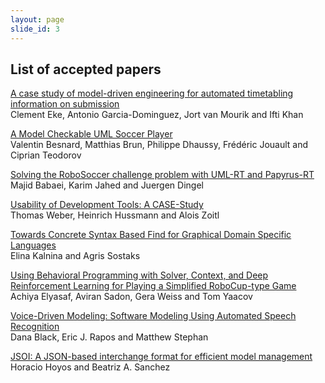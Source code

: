 ```yaml
---
layout: page
slide_id: 3
---
```


## List of accepted papers
 
 
[A case study of model-driven engineering for automated timetabling information on submission]()   
Clement Eke, Antonio Garcia-Dominguez, Jort van Mourik and Ifti Khan


[A Model Checkable UML Soccer Player]()  
Valentin Besnard, Matthias Brun, Philippe Dhaussy, Frédéric Jouault and Ciprian Teodorov

[Solving the RoboSoccer challenge problem with UML-RT and Papyrus-RT]()  
Majid Babaei, Karim Jahed and Juergen Dingel


[Usability of Development Tools: A CASE-Study]()   
Thomas Weber, Heinrich Hussmann and Alois Zoitl



[Towards Concrete Syntax Based Find for Graphical Domain Specific Languages]()   
Elina Kalnina and Agris Sostaks

[Using Behavioral Programming with Solver, Context, and Deep Reinforcement Learning for Playing a Simplified RoboCup-type Game]()   
Achiya Elyasaf, Aviran Sadon, Gera Weiss and Tom Yaacov


[Voice-Driven Modeling: Software Modeling Using Automated Speech Recognition]()   
Dana Black, Eric J. Rapos and Matthew Stephan


[JSOI: A JSON-based interchange format for efficient model management]()   
Horacio Hoyos and Beatriz A. Sanchez




